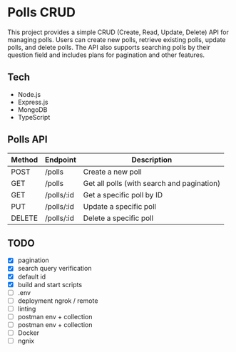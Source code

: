 # Polls CRUD

This project provides a simple CRUD (Create, Read, Update, Delete) API for managing polls. Users can create new polls, retrieve existing polls, update polls, and delete polls. The API also supports searching polls by their question field and includes plans for pagination and other features.

## Tech
- Node.js
- Express.js
- MongoDB
- TypeScript


## Polls API
Method | Endpoint   | Description
------ | ---------- | ------------------------------------------
POST   | /polls     | Create a new poll
GET    | /polls     | Get all polls (with search and pagination)
GET    | /polls/:id | Get a specific poll by ID
PUT    | /polls/:id | Update a specific poll
DELETE | /polls/:id | Delete a specific poll

## TODO
- [x] pagination
- [x] search query verification
- [x] default id
- [x] build and start scripts
- [ ] .env
- [ ] deployment ngrok / remote
- [ ] linting
- [ ] postman env + collection
- [ ] postman env + collection
- [ ] Docker
- [ ] ngnix
